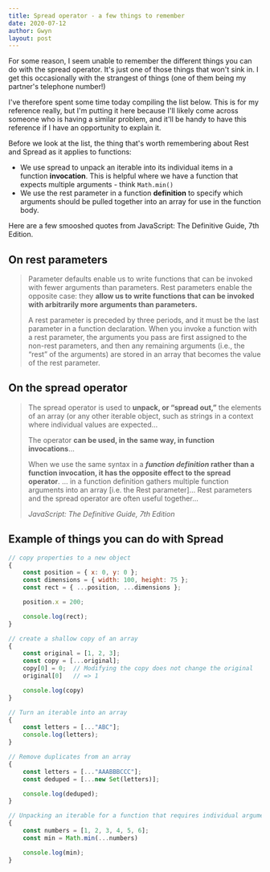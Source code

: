 ```yaml
---
title: Spread operator - a few things to remember
date: 2020-07-12
author: Gwyn
layout: post
---
```


For some reason, I seem unable to remember the different things you can do with the spread operator. It's just one of those things that won't sink in. I get this occasionally with the strangest of things (one of them being my partner's telephone number!)

I've therefore spent some time today compiling the list below. This is for my reference really, but I'm putting it here because I'll likely come across someone who is having a similar problem, and it'll be handy to have this reference if I have an opportunity to explain it. 

Before we look at the list, the thing that's worth remembering about Rest and Spread as it applies to functions:

* We use spread to unpack an iterable into its individual items in a function **invocation**. This is helpful where we have a function that expects multiple arguments - think `Math.min()`
* We use the rest parameter in a function **definition** to specify which arguments should be pulled together into an array for use in the function body. 

Here are a few smooshed quotes from JavaScript: The Definitive Guide, 7th Edition.

## On rest parameters
<blockquote>
<p>Parameter defaults enable us to write functions that can be invoked with fewer arguments than parameters. Rest parameters enable the opposite case: they <strong>allow us to write functions that can be invoked with arbitrarily more arguments than parameters.</strong>
</p>
<p>A rest parameter is preceded by three periods, and it must be the last parameter in a function declaration. When you invoke a function with a rest parameter, the arguments you pass are first assigned to the non-rest parameters, and then any remaining arguments (i.e., the “rest” of the arguments) are stored in an array that becomes the value of the rest parameter.
</p>
</blockquote>

## On the spread operator
<blockquote>
<p>The spread operator is used to <strong>unpack, or “spread out,”</strong> the elements of an array (or any other iterable object, such as strings in a context where individual values are expected...</p>

<p>The operator <strong>can be used, in the same way, in function invocations</strong>...</p>

<p>When we use the same syntax in a <strong><em>function definition</em> rather than a function invocation, it has the opposite effect to the spread operator</strong>. ... in a function definition gathers multiple function arguments into an array [i.e. the Rest parameter]... Rest parameters and the spread operator are often useful together...</p>
<cite>JavaScript: The Definitive Guide, 7th Edition</cite>
</blockquote>

## Example of things you can do with Spread

```javascript   
// copy properties to a new object
{
    const position = { x: 0, y: 0 };
    const dimensions = { width: 100, height: 75 };
    const rect = { ...position, ...dimensions };

    position.x = 200;

    console.log(rect);
}

// create a shallow copy of an array
{
    const original = [1, 2, 3];
    const copy = [...original];
    copy[0] = 0;  // Modifying the copy does not change the original
    original[0]   // => 1

    console.log(copy)
}

// Turn an iterable into an array
{
    const letters = [..."ABC"];
    console.log(letters);
}

// Remove duplicates from an array
{
    const letters = [..."AAABBBCCC"];
    const deduped = [...new Set(letters)];

    console.log(deduped);
}

// Unpacking an iterable for a function that requires individual arguments
{
    const numbers = [1, 2, 3, 4, 5, 6];
    const min = Math.min(...numbers)

    console.log(min);
}
``` 